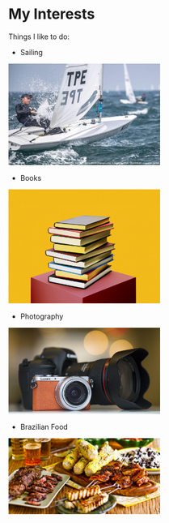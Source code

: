 # My Interests

Things I like to do:

* Sailing

<img src=images/sailing.jpg width="300">


* Books

<img src=images/books.jpg width="300">


* Photography

<img src=images/photography.jpg width="300">


* Brazilian Food

<img src=images/brazilian.jpg width="300">
